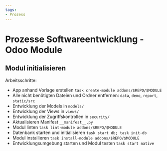 ```yaml
---
tags:
- Prozess
---
```

# Prozesse Softwareentwicklung - Odoo Module

## Modul initialisieren

Arbeitsschritte:
* App anhand Vorlage erstellen `task create-module addons/$REPO/$MODULE`
* Alle nicht benötigten Dateien und Ordner entfernen: `data`, `demo`, `report`, `static/src`
* Entwicklung der Models in `models/`
* Entwicklung der Views in `views/`
* Entwicklung der Zugriffskontrollen in `security/`
* Aktualisieren Manifest `__manifest__.py`
* Modul linten `task lint-module addons/$REPO/$MODULE`
* Datenbank starten und initialisieren `task start db; task init-db`
* Modul installieren `task install-module addons/$REPO/$MODULE`
* Entwicklungsumgebung starten und Modul testen `task start native`
